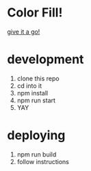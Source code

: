 # Color Fill!

[give it a go!](http://chuckha.github.io/ColorFlood)

# development

1. clone this repo
2. cd into it
3. npm install
4. npm run start
5. YAY

# deploying

1. npm run build
2. follow instructions
